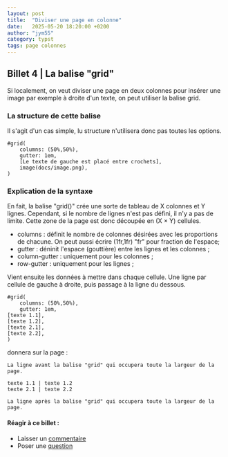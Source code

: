 ```yaml
---
layout: post
title:  "Diviser une page en colonne"
date:   2025-05-20 18:20:00 +0200
author: "jym55"
category: typst
tags: page colonnes
---
```


## Billet 4 | La balise "grid"

Si localement, on veut diviser une page en deux colonnes pour insérer une image par exemple à droite d'un texte, on peut utiliser la balise grid.

### La structure de cette balise
Il s'agit d'un cas simple, lu structure n'utilisera donc pas toutes les options.

```
#grid(
    columns: (50%,50%),
    gutter: 1em,
    [Le texte de gauche est placé entre crochets],
    image(docs/image.png),
)
```

### Explication de la syntaxe
En fait, la balise "grid()" crée une sorte de tableau de X colonnes et Y lignes. Cependant, si le nombre de lignes n'est pas défini, il n'y a pas de limite. Cette zone de la page est donc découpée en (X × Y) cellules.

- columns : définit le nombre de colonnes désirées avec les proportions de chacune.
    On peut aussi écrire (1fr,1fr)  "fr" pour fraction de l'espace;
- gutter : déninit l'espace (gouttière) entre les lignes et les colonnes ;
- column-gutter : uniquement pour les colonnes ;
- row-gutter : uniquement pour les lignes ;

Vient ensuite les données à mettre dans chaque cellule. Une ligne par cellule de gauche à droite, puis passage à la ligne du dessous.

```
#grid(
    columns: (50%,50%),
    gutter: 1em,
[texte 1.1],
[texte 1.2],
[texte 2.1],
[texte 2.2],
)
```

donnera sur la page :

```
La ligne avant la balise "grid" qui occupera toute la largeur de la page.

texte 1.1 | texte 1.2
texte 2.1 | texte 2.2

La ligne après la balise "grid" qui occupera toute la largeur de la page.
```

#### Réagir à ce billet :
- Laisser un [commentaire](https://github.com/jym55/jym55.github.io/discussions/categories/comments)
- Poser une [question](https://github.com/jym55/jym55.github.io/discussions/categories/q-a)
